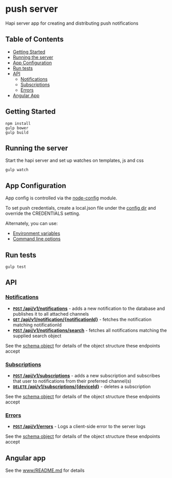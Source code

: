 push server
============

Hapi server app for creating and distributing push notifications

## Table of Contents

* [Getting Started](#getting-started)
* [Running the server](#running-the-server)
* [App Configuration](#app-configuration)
* [Run tests](#run-tests)
* [API](#api)
  * [Notifications](#notifications)
  * [Subscriptions](#subscriptions)
  * [Errors](#errors)
* [Angular App](#angular-app)

## Getting Started

```
npm install
gulp bower
gulp build
```

## Running the server

Start the hapi server and set up watches on templates, js and css

```
gulp watch
```

## App Configuration

App config is controlled via the [node-config](https://github.com/lorenwest/node-config) module.

To set push credentials, create a local.json file under the [config dir](/config) and override the CREDENTIALS setting.

Alternately, you can use:
* [Environment variables](https://github.com/lorenwest/node-config/wiki/Environment-Variables)
* [Command line options](https://github.com/lorenwest/node-config/wiki/Command-Line-Overrides)


## Run tests

```
gulp test
```

## API

### [Notifications](/routes/notifications)

- [**<code>POST</code> /api/v1/notifications**](/routes/notifications/add_notification.js) - adds a new notification to the database and publishes it to all attached channels
- [**<code>GET</code> /api/v1/notification/{notificationId}**](/routes/notifications/get_notification.js) - fetches the notification matching notificationId
- [**<code>POST</code> /api/v1/notifications/search**](/routes/notifications/get_notifications.js) - fetches all notifications matching the supplied search object

See the [schema object](/routes/notifications/validation.js) for details of the object structure these endpoints accept

### [Subscriptions](/routes/subscriptions)

- [**<code>POST</code> /api/v1/subscriptions**](/routes/subscriptions/add_subscription.js) - adds a new subscription and subscribes that user to notifications from their preferred channel(s)
- [**<code>DELETE</code> /api/v1/subscriptions/{deviceId}**](/routes/subscriptions/delete_subscription.js) - deletes a subscription

See the [schema object](/routes/subscriptions/validation.js) for details of the object structure these endpoints accept

### [Errors](/routes/errors)

- [**<code>POST</code> /api/v1/errors**](/routes/errors/log_error.js) - Logs a client-side error to the server logs

See the [schema object](/routes/errors/validation.js) for details of the object structure these endpoints accept

## Angular app

See the [www/README.md](/www/README.md) for details
